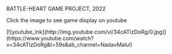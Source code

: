 <p>BATTLE-HEART GAME PROJECT, 2022</p>
<p>Click the image to see game display on youtube </p>
[![youtube_lnk](http://img.youtube.com/vi/34cATlzDoRg/0.jpg)](https://www.youtube.com/watch?v=34cATlzDoRg&t=59s&ab_channel=NadavMalul)
